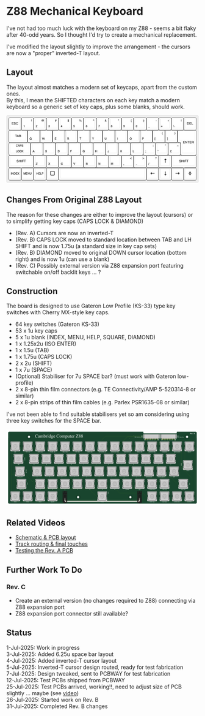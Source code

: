 # Z88 Mechanical Keyboard
I've not had too much luck with the keyboard on my Z88 - seems a bit flaky after 40-odd years.  So I thought I'd try to create a mechanical replacement.<br>

I've modified the layout slightly to improve the arrangement - the cursors are now a "proper" inverted-T layout.<br>

## Layout
The layout almost matches a modern set of keycaps, apart from the custom ones.<br>
By this, I mean the SHIFTED characters on each key match a modern keyboard so a generic set of key caps, plus some blanks, should work.<br>

![Z88 Keyboard Layout](T_CURSOR/cambridge-computer-z88_T_cursor.jpg)

## Changes From Original Z88 Layout
The reason for these changes are either to improve the layout (cursors) or to simplify getting key caps (CAPS LOCK & DIAMOND)
- (Rev. A) Cursors are now an inverted-T
- (Rev. B) CAPS LOCK moved to standard location between TAB and LH SHIFT and is now 1.75u (a standard size in key cap sets)
- (Rev. B) DIAMOND moved to original DOWN cursor location (bottom right) and is now 1u (can use a blank)
- (Rev. C) Possibly external version via Z88 expansion port featuring switchable on/off backlit keys ... ?

## Construction
The board is designed to use Gateron Low Profile (KS-33) type key switches with Cherry MX-style key caps.<br>

- 64 key switches (Gateron KS-33)
- 53 x 1u key caps
- 5 x 1u blank (INDEX, MENU, HELP, SQUARE, DIAMOND)
- 1 x 1.25x2u (ISO ENTER)
- 1 x 1.5u (TAB)
- 1 x 1.75u (CAPS LOCK)
- 2 x 2u (SHIFT)
- 1 x 7u (SPACE)
- (Optional) Stabiliser for 7u SPACE bar? (must work with Gateron low-profile)
- 2 x 8-pin thin film connectors (e.g. TE Connectivity/AMP 5-520314-8 or similar)
- 2 x 8-pin strips of thin film cables (e.g. Parlex PSR1635-08 or similar)

I've not been able to find suitable stabilisers yet so am considering using three key switches for the SPACE bar.<br>

![3D image of keyboard](Z88_Mechanical_Keyboard_T_cursor_3D.png)

## Related Videos
- [Schematic & PCB layout](https://youtu.be/C3n-ExND1uk)
- [Track routing & final touches](https://youtu.be/aaBBvU5d50o)
- [Testing the Rev. A PCB](https://youtu.be/vxIY81ir3Ao)

## Further Work To Do 
### Rev. C
- Create an external version (no changes required to Z88) connecting via Z88 expansion port
- Z88 expansion port connector still available?

## Status
1-Jul-2025: Work in progress<br>
3-Jul-2025: Added 6.25u space bar layout<br>
4-Jul-2025: Added inverted-T cursor layout<br>
5-Jul-2025: Inverted-T cursor design routed, ready for test fabrication<br>
7-Jul-2025: Design tweaked, sent to PCBWAY for test fabrication<br>
12-Jul-2025: Test PCBs shipped from PCBWAY<br>
25-Jul-2025: Test PCBs arrived, working!!, need to adjust size of PCB slightly ... maybe (see [video](https://youtu.be/vxIY81ir3Ao))<br>
26-Jul-2025: Started work on Rev. B<br>
31-Jul-2025: Completed Rev. B changes<br>


